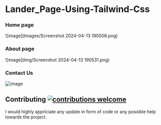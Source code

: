 ﻿# **Lander_Page-Using-Tailwind-Css**

### Home page
![image](Images/Screenshot 2024-04-13 190506.png)

### About page
![image](Img/Screenshot 2024-04-13 190531.png)

### Contact Us
![image](Img/Contact.png)

## Contributing [![contributions welcome](https://img.shields.io/badge/contributions-welcome-brightgreen.svg?style=flat)](https://github.com/dwyl/esta/issues)
I would highly appriciate any update in form of code or any possible help towards the project.


